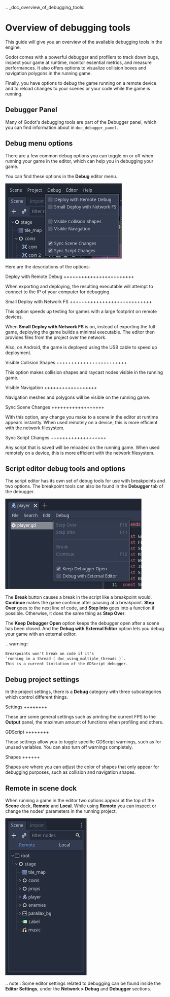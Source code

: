 .. _doc_overview_of_debugging_tools:

Overview of debugging tools
===========================

This guide will give you an overview of the available debugging tools in the
engine.

Godot comes with a powerful debugger and profilers to track down bugs, inspect
your game at runtime, monitor essential metrics, and measure performances.
It also offers options to visualize collision boxes and navigation polygons
in the running game.

Finally, you have options to debug the game running on a remote device
and to reload changes to your scenes or your code while the game is running.

Debugger Panel
--------------

Many of Godot's debugging tools are part of the Debugger panel, which you can
find information about in `doc_debugger_panel`.

Debug menu options
------------------

There are a few common debug options you can toggle on or off when running
your game in the editor, which can help you in debugging your game.

You can find these options in the **Debug** editor menu.

![](img/overview_debug.png)

Here are the descriptions of the options:

Deploy with Remote Debug
++++++++++++++++++++++++

When exporting and deploying, the resulting executable will attempt to connect
to the IP of your computer for debugging.

Small Deploy with Network FS
++++++++++++++++++++++++++++

This option speeds up testing for games with a large footprint on remote devices.

When **Small Deploy with Network FS** is on, instead of exporting the full game,
deploying the game builds a minimal executable. The editor then provides files
from the project over the network.

Also, on Android, the game is deployed using the USB cable to speed up deployment.

Visible Collision Shapes
++++++++++++++++++++++++

This option makes collision shapes and raycast nodes visible in the running game.

Visible Navigation
++++++++++++++++++

Navigation meshes and polygons will be visible on the running game.

Sync Scene Changes
++++++++++++++++++

With this option, any change you make to a scene in the editor at runtime
appears instantly. When used remotely on a device, this is more efficient
with the network filesystem.

Sync Script Changes
+++++++++++++++++++

Any script that is saved will be reloaded on the running game. When used
remotely on a device, this is more efficient with the network filesystem.

Script editor debug tools and options
-------------------------------------

The script editor has its own set of debug tools for use with breakpoints and
two options. The breakpoint tools can also be found in the **Debugger** tab
of the debugger.

![](img/overview_script_editor.png)

The **Break** button causes a break in the script like a breakpoint would.
**Continue** makes the game continue after pausing at a breakpoint.
**Step Over** goes to the next line of code, and **Step Into** goes into
a function if possible. Otherwise, it does the same thing as **Step Over**.

The **Keep Debugger Open** option keeps the debugger open after a scene
has been closed. And the **Debug with External Editor** option lets you
debug your game with an external editor.

.. warning::

    Breakpoints won't break on code if it's
    `running in a thread ( doc_using_multiple_threads )`.
    This is a current limitation of the GDScript debugger.

Debug project settings
----------------------

In the project settings, there is a **Debug** category with three subcategories
which control different things.

Settings
++++++++

These are some general settings such as printing the current FPS
to the **Output** panel, the maximum amount of functions when profiling
and others.

GDScript
++++++++

These settings allow you to toggle specific GDScript warnings, such as for
unused variables. You can also turn off warnings completely.

Shapes
++++++

Shapes are where you can adjust the color of shapes that only appear for
debugging purposes, such as collision and navigation shapes.

Remote in scene dock
--------------------

When running a game in the editor two options appear at the top of the **Scene**
dock, **Remote** and **Local**. While using **Remote** you can inspect or change
the nodes' parameters in the running project.

![](img/overview_remote.png)

.. note:: Some editor settings related to debugging can be found inside
          the **Editor Settings**, under the **Network > Debug** and **Debugger** sections.
